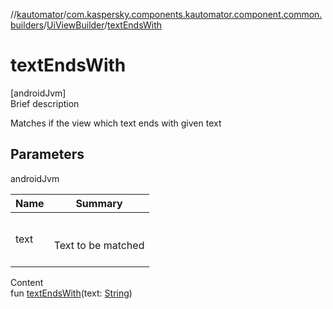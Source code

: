 //[kautomator](../../index.md)/[com.kaspersky.components.kautomator.component.common.builders](../index.md)/[UiViewBuilder](index.md)/[textEndsWith](text-ends-with.md)



# textEndsWith  
[androidJvm]  
Brief description  


Matches if the view which text ends with given text



## Parameters  
  
androidJvm  
  
|  Name|  Summary| 
|---|---|
| text| <br><br>Text to be matched<br><br>
  
  
Content  
fun [textEndsWith](text-ends-with.md)(text: [String](https://kotlinlang.org/api/latest/jvm/stdlib/kotlin/-string/index.html))  



